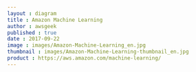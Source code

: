 ```yaml
---
layout : diagram
title : Amazon Machine Learning
author : awsgeek
published : true
date : 2017-09-22
image : images/Amazon-Machine-Learning_en.jpg
thumbnail : images/Amazon-Machine-Learning-thumbnail_en.jpg
product : https://aws.amazon.com/machine-learning/
---
```

